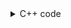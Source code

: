 <details><summary>C++ code</summary>

Runtime `187 ms` Beats `37.96%`.<br>
Memory `71.3 MB` Beats `61.54%`.

![](../../../../assets/2439.png)

</details>
